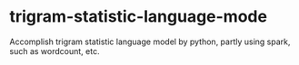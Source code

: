 trigram-statistic-language-mode
=====
Accomplish trigram statistic language model by python, partly using spark, such as wordcount, etc.